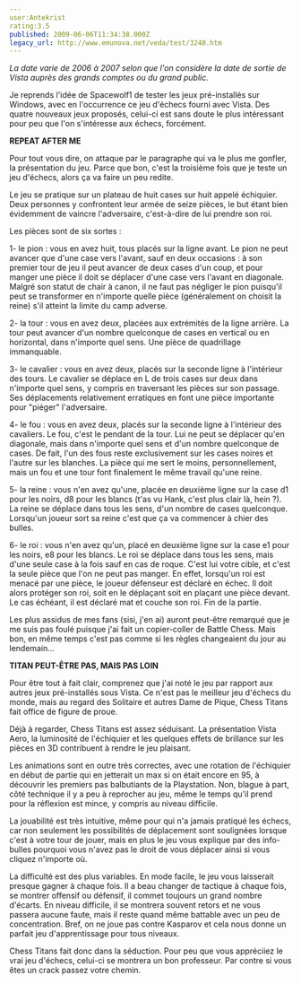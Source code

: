 ```yaml
---
user:Antekrist
rating:3.5
published: 2009-06-06T11:34:38.000Z
legacy_url: http://www.emunova.net/veda/test/3248.htm
---
```

_La date varie de 2006 à 2007 selon que l'on considère la date de sortie de Vista auprès des grands comptes ou du grand public._  

  

Je reprends l'idée de Spacewolf1 de tester les jeux pré-installés sur Windows, avec en l'occurrence ce jeu d'échecs fourni avec Vista. Des quatre nouveaux jeux proposés, celui-ci est sans doute le plus intéressant pour peu que l'on s'intéresse aux échecs, forcément.  

  

**REPEAT AFTER ME**  

Pour tout vous dire, on attaque par le paragraphe qui va le plus me gonfler, la présentation du jeu. Parce que bon, c'est la troisième fois que je teste un jeu d'échecs, alors ça va faire un peu redite.  

Le jeu se pratique sur un plateau de huit cases sur huit appelé échiquier. Deux personnes y confrontent leur armée de seize pièces, le but étant bien évidemment de vaincre l'adversaire, c'est-à-dire de lui prendre son roi.  

Les pièces sont de six sortes :  

1- le pion : vous en avez huit, tous placés sur la ligne avant. Le pion ne peut avancer que d'une case vers l'avant, sauf en deux occasions : à son premier tour de jeu il peut avancer de deux cases d'un coup, et pour manger une pièce il doit se déplacer d'une case vers l'avant en diagonale. Malgré son statut de chair à canon, il ne faut pas négliger le pion puisqu'il peut se transformer en n'importe quelle pièce (généralement on choisit la reine) s'il atteint la limite du camp adverse.  

2- la tour : vous en avez deux, placées aux extrémités de la ligne arrière. La tour peut avancer d'un nombre quelconque de cases en vertical ou en horizontal, dans n'importe quel sens. Une pièce de quadrillage immanquable.  

3- le cavalier : vous en avez deux, placés sur la seconde ligne à l'intérieur des tours. Le cavalier se déplace en L de trois cases sur deux dans n'importe quel sens, y compris en traversant les pièces sur son passage. Ses déplacements relativement erratiques en font une pièce importante pour "piéger" l'adversaire.  

4- le fou : vous en avez deux, placés sur la seconde ligne à l'intérieur des cavaliers. Le fou, c'est le pendant de la tour. Lui ne peut se déplacer qu'en diagonale, mais dans n'importe quel sens et d'un nombre quelconque de cases. De fait, l'un des fous reste exclusivement sur les cases noires et l'autre sur les blanches. La pièce qui me sert le moins, personnellement, mais un fou et une tour font finalement le même travail qu'une reine.  

5- la reine : vous n'en avez qu'une, placée en deuxième ligne sur la case d1 pour les noirs, d8 pour les blancs (t'as vu Hank, c'est plus clair là, hein ?). La reine se déplace dans tous les sens, d'un nombre de cases quelconque. Lorsqu'un joueur sort sa reine c'est que ça va commencer à chier des bulles.  

6- le roi : vous n'en avez qu'un, placé en deuxième ligne sur la case e1 pour les noirs, e8 pour les blancs. Le roi se déplace dans tous les sens, mais d'une seule case à la fois sauf en cas de roque. C'est lui votre cible, et c'est la seule pièce que l'on ne peut pas manger. En effet, lorsqu'un roi est menacé par une pièce, le joueur défenseur est déclaré en échec. Il doit alors protéger son roi, soit en le déplaçant soit en plaçant une pièce devant. Le cas échéant, il est déclaré mat et couche son roi. Fin de la partie.  

Les plus assidus de mes fans (sisi, j'en ai) auront peut-être remarqué que je me suis pas foulé puisque j'ai fait un copier-coller de Battle Chess. Mais bon, en même temps c'est pas comme si les règles changeaient du jour au lendemain...  

  

**TITAN PEUT-ÊTRE PAS, MAIS PAS LOIN**  

Pour être tout à fait clair, comprenez que j'ai noté le jeu par rapport aux autres jeux pré-installés sous Vista. Ce n'est pas le meilleur jeu d'échecs du monde, mais au regard des Solitaire et autres Dame de Pique, Chess Titans fait office de figure de proue.  

Déjà à regarder, Chess Titans est assez séduisant. La présentation Vista Aero, la luminosité de l'échiquier et les quelques effets de brillance sur les pièces en 3D contribuent à rendre le jeu plaisant.  

Les animations sont en outre très correctes, avec une rotation de l'échiquier en début de partie qui en jetterait un max si on était encore en 95, à découvrir les premiers pas balbutiants de la Playstation. Non, blague à part, côté technique il y a peu à reprocher au jeu, même le temps qu'il prend pour la réflexion est mince, y compris au niveau difficile.  

La jouabilité est très intuitive, même pour qui n'a jamais pratiqué les échecs, car non seulement les possibilités de déplacement sont soulignées lorsque c'est à votre tour de jouer, mais en plus le jeu vous explique par des info-bulles pourquoi vous n'avez pas le droit de vous déplacer ainsi si vous cliquez n'importe où.  

La difficulté est des plus variables. En mode facile, le jeu vous laisserait presque gagner à chaque fois. Il a beau changer de tactique à chaque fois, se montrer offensif ou défensif, il commet toujours un grand nombre d'écarts. En niveau difficile, il se montrera souvent retors et ne vous passera aucune faute, mais il reste quand même battable avec un peu de concentration. Bref, on ne joue pas contre Kasparov et cela nous donne un parfait jeu d'apprentissage pour tous niveaux.  

Chess Titans fait donc dans la séduction. Pour peu que vous appréciiez le vrai jeu d'échecs, celui-ci se montrera un bon professeur. Par contre si vous êtes un crack passez votre chemin.
